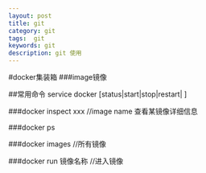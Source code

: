 ```yaml
---
layout: post
title: git
category: git
tags:  git
keywords: git
description: git 使用
---
```


#docker集装箱
###image镜像


##常用命令
service docker [status|start|stop|restart| ]



###docker inspect xxx //image name 查看某镜像详细信息

###docker ps 

###docker images //所有镜像

###docker run 镜像名称 //进入镜像






 

